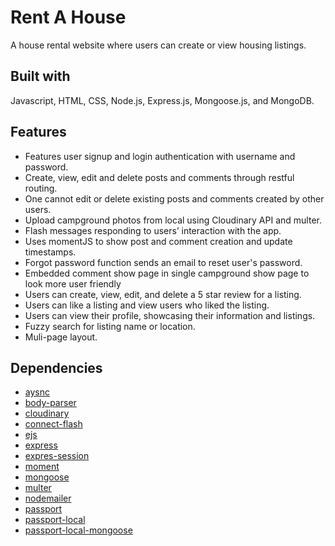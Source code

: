 # Rent A House
A house rental website where users can create or view housing listings.

## Built with
Javascript, HTML, CSS, Node.js, Express.js, Mongoose.js, and MongoDB.

## Features
* Features user signup and login authentication with username and password. 
* Create, view, edit and delete posts and comments through restful routing. 
* One cannot edit or delete existing posts and comments created by other users.
* Upload campground photos from local using Cloudinary API and multer.
* Flash messages responding to users’ interaction with the app.
* Uses momentJS to show post and comment creation and update timestamps. 
* Forgot password function sends an email to reset user's password.
* Embedded comment show page in single campground show page to look more user friendly
* Users can create, view, edit, and delete a 5 star review for a listing.
* Users can like a listing and view users who liked the listing. 
* Users can view their profile, showcasing their information and listings. 
* Fuzzy search for listing name or location.
* Muli-page layout. 

## Dependencies
* [aysnc](https://www.npmjs.com/package/async)
* [body-parser](https://www.npmjs.com/package/body-parser)
* [cloudinary](https://cloudinary.com/)
* [connect-flash](https://github.com/jaredhanson/connect-flash)
* [ejs](https://ejs.co/)
* [express](https://expressjs.com/)
* [expres-session](https://www.npmjs.com/package/express-session)
* [moment](https://momentjs.com/)
* [mongoose](https://mongoosejs.com/)
* [multer](https://www.npmjs.com/package/multer)
* [nodemailer](https://nodemailer.com/about/)
* [passport](http://www.passportjs.org/)
* [passport-local](http://www.passportjs.org/packages/passport-local/)
* [passport-local-mongoose](https://github.com/saintedlama/passport-local-mongoose)
